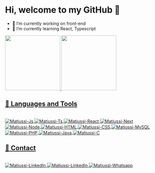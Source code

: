 # Hi, welcome to my GitHub 👋


- 🔭 I’m currently working on front-end
- 🌱 I’m currently learning React, Typescript

<div>
  <a href="https://github.com/matiussi">
  <img height="180em" src="https://github-readme-stats.vercel.app/api?username=matiussi&show_icons=true&theme=default&include_all_commits=true&count_private=true"/>
  <img height="180em" src="https://github-readme-stats.vercel.app/api/top-langs/?username=matiussi&layout=compact&langs_count=7&theme=default"/>
</div>
    
  ## 🔨 Languages and Tools
 
  <div style="display: inline_block"><br>
    <img align="center" alt="Matiussi-Js" src="https://img.shields.io/badge/JavaScript-F7DF1E?style=for-the-badge&logo=javascript&logoColor=black">
    <img align="center" alt="Matiussi-Ts" src="https://img.shields.io/badge/TypeScript-007ACC?style=for-the-badge&logo=typescript&logoColor=white">
    <img align="center" alt="Matiussi-React" src="https://img.shields.io/badge/React-20232A?style=for-the-badge&logo=react&logoColor=61DAFB">
    <img align="center" alt="Matiussi-Next" src="https://img.shields.io/badge/Next-black?style=for-the-badge&logo=next.js&logoColor=white">
    <img align="center" alt="Matiussi-Node" src="https://img.shields.io/badge/node.js-%2343853D.svg?style=for-the-badge&logo=node.js&logoColor=white">
    <img align="center" alt="Matiussi-HTML" src="https://img.shields.io/badge/html5-%23E34F26.svg?style=for-the-badge&logo=html5&logoColor=white">
    <img align="center" alt="Matiussi-CSS" src="https://img.shields.io/badge/css3-%231572B6.svg?style=for-the-badge&logo=css3&logoColor=white">
    <img align="center" alt="Matiussi-MySQL" src="https://img.shields.io/badge/mysql-%230095D5.svg?style=for-the-badge&logo=mysql&logoColor=white">
    <img align="center" alt="Matiussi-PHP" src="https://img.shields.io/badge/php-%23777BB4.svg?style=for-the-badge&logo=php&logoColor=white">
    <img align="center" alt="Matiussi-Java" src="https://img.shields.io/badge/java-%23ED8B00.svg?style=for-the-badge&logo=java&logoColor=white">
    <img align="center" alt="Matiussi-C" src="https://img.shields.io/badge/c-%2300599C.svg?style=for-the-badge&logo=c&logoColor=white">
    
</div>

## 📱 Contact 

<div style="display: inline_block"><br>
   <a href="mailto:matiussi305@gmail.com">
    <img align="center" alt="Matiussi-LinkedIn" src="https://img.shields.io/badge/Gmail-D14836?style=for-the-badge&logo=gmail&logoColor=white">
   </a>
   <a href="https://linkedin.com" rel="nofollow">
    <img align="center" alt="Matiussi-LinkedIn" src="https://img.shields.io/badge/LinkedIn-0077B5?style=for-the-badge&logo=linkedin&logoColor=white">
   </a>
   <a href="https://wa.me/5518996270801" rel="nofollow">
    <img align="center" alt="Matiussi-Whatsapp" src="https://img.shields.io/badge/WhatsApp-25D366?style=for-the-badge&logo=whatsapp&logoColor=white">
   </a>
</div>